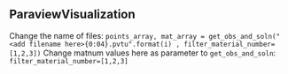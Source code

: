 ## ParaviewVisualization

Change the name of files:  `points_array, mat_array = get_obs_and_soln("<add filename here>{0:04}.pvtu".format(i) , filter_material_number=[1,2,3])`
Change matnum values here as parameter to `get_obs_and_soln`: `filter_material_number=[1,2,3]`
